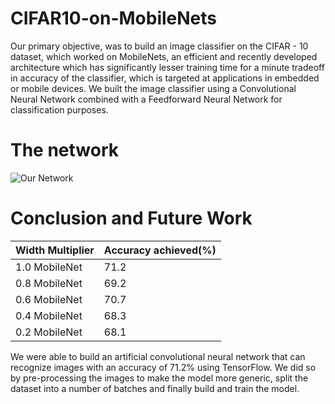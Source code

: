 # CIFAR10-on-MobileNets

Our primary objective, was to build an image classifier on the CIFAR - 10 dataset, which worked on MobileNets, an efficient and recently developed architecture which has significantly lesser training time for a minute tradeoff in accuracy of the classifier, which is targeted at applications in embedded or mobile devices. We built the image classifier using a Convolutional Neural Network combined with a Feedforward Neural Network for classification purposes.

# The network

![Our Network](https://i.imgur.com/ZUFRJZn.png)

# Conclusion and Future Work

| Width Multiplier | Accuracy achieved(%) |
|-----------------| ----------------------|
|1.0 MobileNet|71.2 |
|0.8 MobileNet|69.2|
|0.6 MobileNet|70.7|
|0.4 MobileNet|68.3|
|0.2 MobileNet|68.1|

We were able to build an artificial convolutional neural network that can recognize images with an accuracy of 71.2% using TensorFlow. We did so by pre-processing the images to make the model more generic, split the dataset into a number of batches and finally build and train the model.
